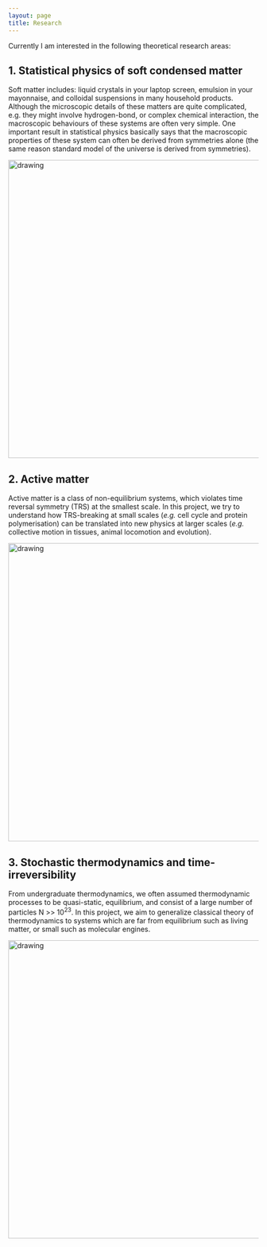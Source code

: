 ```yaml
---
layout: page
title: Research
---
```


Currently I am interested in the following theoretical research areas:

## 1. Statistical physics of soft condensed matter

Soft matter includes: liquid crystals in your laptop screen, emulsion in your mayonnaise, and colloidal suspensions in many household products. 
Although the microscopic details of these matters are quite complicated, e.g. they might involve hydrogen-bond, or complex chemical interaction, 
the macroscopic behaviours of these systems are often very simple. 
One important result in statistical physics basically says that the macroscopic properties of these system can often be derived from symmetries alone (the same reason standard model of the universe is derived from symmetries).

<img src="https://elsentjhung.github.io/figures/liquid-crystal.jpg" alt="drawing" width="600"/>

## 2. Active matter

Active matter is a class of non-equilibrium systems, which violates time reversal symmetry (TRS) at the smallest scale.
In this project, we try to understand how TRS-breaking at small scales (_e.g._ cell cycle and protein polymerisation) can be translated into new physics at larger scales (_e.g._ collective motion in tissues, animal locomotion and evolution).

<img src="https://elsentjhung.github.io/figures/bubble.jpg" alt="drawing" width="600"/>

## 3. Stochastic thermodynamics and time-irreversibility

From undergraduate thermodynamics, we often assumed thermodynamic  processes to be quasi-static, equilibrium, and consist of a large number of particles N >> 10<sup>23</sup>. In this project, we aim to generalize classical theory of thermodynamics to systems which are far from equilibrium such as living matter, or small such as molecular engines. 

<img src="https://elsentjhung.github.io/figures/irreversibility.jpg" alt="drawing" width="600"/>

